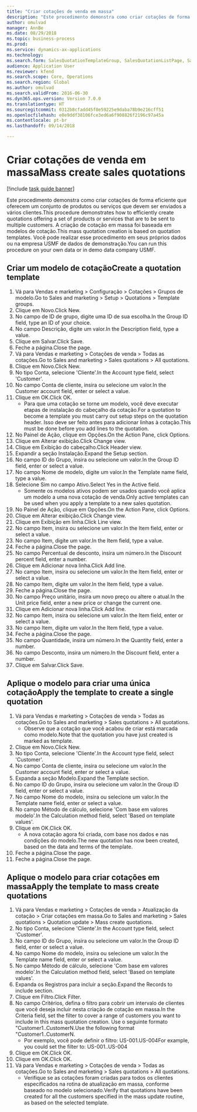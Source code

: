 ```yaml
--- 
title: "Criar cotações de venda em massa"
description: "Este procedimento demonstra como criar cotações de forma eficiente que oferecem um conjunto de produtos ou serviços que devem ser enviados a vários clientes."
author: omulvad
manager: AnnBe
ms.date: 08/29/2018
ms.topic: business-process
ms.prod: 
ms.service: dynamics-ax-applications
ms.technology: 
ms.search.form: SalesQuotationTemplateGroup, SalesQuotationListPage, SalesCreateQuotation, SalesQuotationTable, SysQueryForm
audience: Application User
ms.reviewer: kfend
ms.search.scope: Core, Operations
ms.search.region: Global
ms.author: omulvad
ms.search.validFrom: 2016-06-30
ms.dyn365.ops.version: Version 7.0.0
ms.translationtype: HT
ms.sourcegitcommit: 0312b8cfadd45f8e59225e9daba78b9e216cff51
ms.openlocfilehash: e0e9ddf38106fce3ed6a6f908826f2196c97a45a
ms.contentlocale: pt-br
ms.lasthandoff: 09/14/2018

---
```

# <a name="mass-create-sales-quotations"></a><span data-ttu-id="dc451-103">Criar cotações de venda em massa</span><span class="sxs-lookup"><span data-stu-id="dc451-103">Mass create sales quotations</span></span>

[!include [task guide banner](../../includes/task-guide-banner.md)]

<span data-ttu-id="dc451-104">Este procedimento demonstra como criar cotações de forma eficiente que oferecem um conjunto de produtos ou serviços que devem ser enviados a vários clientes.</span><span class="sxs-lookup"><span data-stu-id="dc451-104">This procedure demonstrates how to efficiently create quotations offering a set of products or services that are to be sent to multiple customers.</span></span> <span data-ttu-id="dc451-105">A criação de cotação em massa foi baseada em modelos de cotação.</span><span class="sxs-lookup"><span data-stu-id="dc451-105">This mass quotation creation is based on quotation templates.</span></span> <span data-ttu-id="dc451-106">Você pode realizar esse procedimento em seus próprios dados ou na empresa USMF de dados de demonstração.</span><span class="sxs-lookup"><span data-stu-id="dc451-106">You can run this procedure on your own data or in demo data company USMF.</span></span>


## <a name="create-a-quotation-template"></a><span data-ttu-id="dc451-107">Criar um modelo de cotação</span><span class="sxs-lookup"><span data-stu-id="dc451-107">Create a quotation template</span></span>
1. <span data-ttu-id="dc451-108">Vá para Vendas e marketing > Configuração > Cotações > Grupos de modelo.</span><span class="sxs-lookup"><span data-stu-id="dc451-108">Go to Sales and marketing > Setup > Quotations > Template groups.</span></span>
2. <span data-ttu-id="dc451-109">Clique em Novo.</span><span class="sxs-lookup"><span data-stu-id="dc451-109">Click New.</span></span>
3. <span data-ttu-id="dc451-110">No campo de ID de grupo, digite uma ID de sua escolha.</span><span class="sxs-lookup"><span data-stu-id="dc451-110">In the Group ID field, type an ID of your choice.</span></span>
4. <span data-ttu-id="dc451-111">No campo Descrição, digite um valor.</span><span class="sxs-lookup"><span data-stu-id="dc451-111">In the Description field, type a value.</span></span>
5. <span data-ttu-id="dc451-112">Clique em Salvar.</span><span class="sxs-lookup"><span data-stu-id="dc451-112">Click Save.</span></span>
6. <span data-ttu-id="dc451-113">Feche a página.</span><span class="sxs-lookup"><span data-stu-id="dc451-113">Close the page.</span></span>
7. <span data-ttu-id="dc451-114">Vá para Vendas e marketing > Cotações de venda > Todas as cotações.</span><span class="sxs-lookup"><span data-stu-id="dc451-114">Go to Sales and marketing > Sales quotations > All quotations.</span></span>
8. <span data-ttu-id="dc451-115">Clique em Novo.</span><span class="sxs-lookup"><span data-stu-id="dc451-115">Click New.</span></span>
9. <span data-ttu-id="dc451-116">No tipo Conta, selecione 'Cliente'.</span><span class="sxs-lookup"><span data-stu-id="dc451-116">In the Account type field, select 'Customer'.</span></span>
10. <span data-ttu-id="dc451-117">No campo Conta de cliente, insira ou selecione um valor.</span><span class="sxs-lookup"><span data-stu-id="dc451-117">In the Customer account field, enter or select a value.</span></span>
11. <span data-ttu-id="dc451-118">Clique em OK.</span><span class="sxs-lookup"><span data-stu-id="dc451-118">Click OK.</span></span>
    * <span data-ttu-id="dc451-119">Para que uma cotação se torne um modelo, você deve executar etapas de instalação do cabeçalho da cotação.</span><span class="sxs-lookup"><span data-stu-id="dc451-119">For a quotation to become a template you must carry out  setup steps on the quotation header.</span></span> <span data-ttu-id="dc451-120">Isso deve ser feito antes para adicionar linhas à cotação.</span><span class="sxs-lookup"><span data-stu-id="dc451-120">This must be done before you add lines to the quotation.</span></span>   
12. <span data-ttu-id="dc451-121">No Painel de Ação, clique em Opções.</span><span class="sxs-lookup"><span data-stu-id="dc451-121">On the Action Pane, click Options.</span></span>
13. <span data-ttu-id="dc451-122">Clique em Alterar exibição.</span><span class="sxs-lookup"><span data-stu-id="dc451-122">Click Change view.</span></span>
14. <span data-ttu-id="dc451-123">Clique em Exibição do cabeçalho.</span><span class="sxs-lookup"><span data-stu-id="dc451-123">Click Header view.</span></span>
15. <span data-ttu-id="dc451-124">Expandir a seção Instalação.</span><span class="sxs-lookup"><span data-stu-id="dc451-124">Expand the Setup section.</span></span>
16. <span data-ttu-id="dc451-125">No campo ID do Grupo, insira ou selecione um valor.</span><span class="sxs-lookup"><span data-stu-id="dc451-125">In the Group ID field, enter or select a value.</span></span>
17. <span data-ttu-id="dc451-126">No campo Nome de modelo, digite um valor.</span><span class="sxs-lookup"><span data-stu-id="dc451-126">In the Template name field, type a value.</span></span>
18. <span data-ttu-id="dc451-127">Selecione Sim no campo Ativo.</span><span class="sxs-lookup"><span data-stu-id="dc451-127">Select Yes in the Active field.</span></span>
    * <span data-ttu-id="dc451-128">Somente os modelos ativos podem ser usados quando você aplica um modelo a uma nova cotação de venda.</span><span class="sxs-lookup"><span data-stu-id="dc451-128">Only active templates can be used when you apply a template to a new sales quotation.</span></span>  
19. <span data-ttu-id="dc451-129">No Painel de Ação, clique em Opções.</span><span class="sxs-lookup"><span data-stu-id="dc451-129">On the Action Pane, click Options.</span></span>
20. <span data-ttu-id="dc451-130">Clique em Alterar exibição.</span><span class="sxs-lookup"><span data-stu-id="dc451-130">Click Change view.</span></span>
21. <span data-ttu-id="dc451-131">Clique em Exibição em linha.</span><span class="sxs-lookup"><span data-stu-id="dc451-131">Click Line view.</span></span>
22. <span data-ttu-id="dc451-132">No campo Item, insira ou selecione um valor.</span><span class="sxs-lookup"><span data-stu-id="dc451-132">In the Item field, enter or select a value.</span></span>
23. <span data-ttu-id="dc451-133">No campo Item, digite um valor.</span><span class="sxs-lookup"><span data-stu-id="dc451-133">In the Item field, type a value.</span></span>
24. <span data-ttu-id="dc451-134">Feche a página.</span><span class="sxs-lookup"><span data-stu-id="dc451-134">Close the page.</span></span>
25. <span data-ttu-id="dc451-135">No campo Percentual de desconto, insira um número.</span><span class="sxs-lookup"><span data-stu-id="dc451-135">In the Discount percent field, enter a number.</span></span>
26. <span data-ttu-id="dc451-136">Clique em Adicionar nova linha.</span><span class="sxs-lookup"><span data-stu-id="dc451-136">Click Add line.</span></span>
27. <span data-ttu-id="dc451-137">No campo Item, insira ou selecione um valor.</span><span class="sxs-lookup"><span data-stu-id="dc451-137">In the Item field, enter or select a value.</span></span>
28. <span data-ttu-id="dc451-138">No campo Item, digite um valor.</span><span class="sxs-lookup"><span data-stu-id="dc451-138">In the Item field, type a value.</span></span>
29. <span data-ttu-id="dc451-139">Feche a página.</span><span class="sxs-lookup"><span data-stu-id="dc451-139">Close the page.</span></span>
30. <span data-ttu-id="dc451-140">No campo Preço unitário, insira um novo preço ou altere o atual.</span><span class="sxs-lookup"><span data-stu-id="dc451-140">In the Unit price field, enter a new price or change the current one.</span></span>
31. <span data-ttu-id="dc451-141">Clique em Adicionar nova linha.</span><span class="sxs-lookup"><span data-stu-id="dc451-141">Click Add line.</span></span>
32. <span data-ttu-id="dc451-142">No campo Item, insira ou selecione um valor.</span><span class="sxs-lookup"><span data-stu-id="dc451-142">In the Item field, enter or select a value.</span></span>
33. <span data-ttu-id="dc451-143">No campo Item, digite um valor.</span><span class="sxs-lookup"><span data-stu-id="dc451-143">In the Item field, type a value.</span></span>
34. <span data-ttu-id="dc451-144">Feche a página.</span><span class="sxs-lookup"><span data-stu-id="dc451-144">Close the page.</span></span>
35. <span data-ttu-id="dc451-145">No campo Quantidade, insira um número.</span><span class="sxs-lookup"><span data-stu-id="dc451-145">In the Quantity field, enter a number.</span></span>
36. <span data-ttu-id="dc451-146">No campo Desconto, insira um número.</span><span class="sxs-lookup"><span data-stu-id="dc451-146">In the Discount field, enter a number.</span></span>
37. <span data-ttu-id="dc451-147">Clique em Salvar.</span><span class="sxs-lookup"><span data-stu-id="dc451-147">Click Save.</span></span>

## <a name="apply-the-template-to-create-a-single-quotation"></a><span data-ttu-id="dc451-148">Aplique o modelo para criar uma única cotação</span><span class="sxs-lookup"><span data-stu-id="dc451-148">Apply the template to create a single quotation</span></span>
1. <span data-ttu-id="dc451-149">Vá para Vendas e marketing > Cotações de venda > Todas as cotações.</span><span class="sxs-lookup"><span data-stu-id="dc451-149">Go to Sales and marketing > Sales quotations > All quotations.</span></span>
    * <span data-ttu-id="dc451-150">Observe que a cotação que você acabou de criar está marcada como modelo.</span><span class="sxs-lookup"><span data-stu-id="dc451-150">Note that the quotation you have just created is marked as template.</span></span>  
2. <span data-ttu-id="dc451-151">Clique em Novo.</span><span class="sxs-lookup"><span data-stu-id="dc451-151">Click New.</span></span>
3. <span data-ttu-id="dc451-152">No tipo Conta, selecione 'Cliente'.</span><span class="sxs-lookup"><span data-stu-id="dc451-152">In the Account type field, select 'Customer'.</span></span>
4. <span data-ttu-id="dc451-153">No campo Conta de cliente, insira ou selecione um valor.</span><span class="sxs-lookup"><span data-stu-id="dc451-153">In the Customer account field, enter or select a value.</span></span>
5. <span data-ttu-id="dc451-154">Expanda a seção Modelo.</span><span class="sxs-lookup"><span data-stu-id="dc451-154">Expand the Template section.</span></span>
6. <span data-ttu-id="dc451-155">No campo ID do Grupo, insira ou selecione um valor.</span><span class="sxs-lookup"><span data-stu-id="dc451-155">In the Group ID field, enter or select a value.</span></span>
7. <span data-ttu-id="dc451-156">No campo Nome do modelo, insira ou selecione um valor.</span><span class="sxs-lookup"><span data-stu-id="dc451-156">In the Template name field, enter or select a value.</span></span>
8. <span data-ttu-id="dc451-157">No campo Método de cálculo, selecione 'Com base em valores modelo'.</span><span class="sxs-lookup"><span data-stu-id="dc451-157">In the Calculation method field, select 'Based on template values'.</span></span>
9. <span data-ttu-id="dc451-158">Clique em OK.</span><span class="sxs-lookup"><span data-stu-id="dc451-158">Click OK.</span></span>
    * <span data-ttu-id="dc451-159">A nova cotação agora foi criada, com base nos dados e nas condições do modelo.</span><span class="sxs-lookup"><span data-stu-id="dc451-159">The new quotation has now been created, based on the data and terms of the template.</span></span>  
10. <span data-ttu-id="dc451-160">Feche a página.</span><span class="sxs-lookup"><span data-stu-id="dc451-160">Close the page.</span></span>
11. <span data-ttu-id="dc451-161">Feche a página.</span><span class="sxs-lookup"><span data-stu-id="dc451-161">Close the page.</span></span>

## <a name="apply-the-template-to-mass-create-quotations"></a><span data-ttu-id="dc451-162">Aplique o modelo para criar cotações em massa</span><span class="sxs-lookup"><span data-stu-id="dc451-162">Apply the template to mass create quotations</span></span>
1. <span data-ttu-id="dc451-163">Vá para Vendas e marketing > Cotações de venda > Atualização da cotação > Criar cotações em massa.</span><span class="sxs-lookup"><span data-stu-id="dc451-163">Go to Sales and marketing > Sales quotations > Quotation update > Mass create quotations.</span></span>
2. <span data-ttu-id="dc451-164">No tipo Conta, selecione 'Cliente'.</span><span class="sxs-lookup"><span data-stu-id="dc451-164">In the Account type field, select 'Customer'.</span></span>
3. <span data-ttu-id="dc451-165">No campo ID do Grupo, insira ou selecione um valor.</span><span class="sxs-lookup"><span data-stu-id="dc451-165">In the Group ID field, enter or select a value.</span></span>
4. <span data-ttu-id="dc451-166">No campo Nome do modelo, insira ou selecione um valor.</span><span class="sxs-lookup"><span data-stu-id="dc451-166">In the Template name field, enter or select a value.</span></span>
5. <span data-ttu-id="dc451-167">No campo Método de cálculo, selecione 'Com base em valores modelo'.</span><span class="sxs-lookup"><span data-stu-id="dc451-167">In the Calculation method field, select 'Based on template values'.</span></span>
6. <span data-ttu-id="dc451-168">Expanda os Registros para incluir a seção.</span><span class="sxs-lookup"><span data-stu-id="dc451-168">Expand the Records to include section.</span></span>
7. <span data-ttu-id="dc451-169">Clique em Filtro.</span><span class="sxs-lookup"><span data-stu-id="dc451-169">Click Filter.</span></span>
8. <span data-ttu-id="dc451-170">No campo Critérios, defina o filtro para cobrir um intervalo de clientes que você deseja incluir nesta criação de cotação em massa.</span><span class="sxs-lookup"><span data-stu-id="dc451-170">In the Criteria field, set the filter to cover a range of customers you want to include in this mass quotation creation.</span></span> <span data-ttu-id="dc451-171">Use o seguinte formato "Customer1..CustomerN.</span><span class="sxs-lookup"><span data-stu-id="dc451-171">Use the following format "Customer1..CustomerN.</span></span>
    * <span data-ttu-id="dc451-172">Por exemplo, você pode definir o filtro: US-001.US-004</span><span class="sxs-lookup"><span data-stu-id="dc451-172">For example, you could set the filter to: US-001..US-004</span></span>  
9. <span data-ttu-id="dc451-173">Clique em OK.</span><span class="sxs-lookup"><span data-stu-id="dc451-173">Click OK.</span></span>
10. <span data-ttu-id="dc451-174">Clique em OK.</span><span class="sxs-lookup"><span data-stu-id="dc451-174">Click OK.</span></span>
11. <span data-ttu-id="dc451-175">Vá para Vendas e marketing > Cotações de venda > Todas as cotações.</span><span class="sxs-lookup"><span data-stu-id="dc451-175">Go to Sales and marketing > Sales quotations > All quotations.</span></span>
    * <span data-ttu-id="dc451-176">Verifique se as cotações foram criadas para todos os clientes especificados na rotina de atualização em massa, conforme baseado no modelo selecionado.</span><span class="sxs-lookup"><span data-stu-id="dc451-176">Verify that quotations have been created for all the customers specified in the mass update routine, as based on the selected template.</span></span>  


